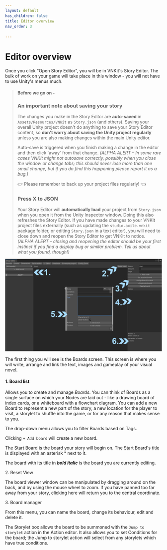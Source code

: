 ```yaml
---
layout: default
has_children: false
title: Editor overview
nav_order: 3

---
```

# Editor overview

Once you click "Open Story Editor", you will be in VNKit's Story Editor. The bulk of work on your game will take place in this window - you will not have to use Unity's menus much.

> #### Before we go on -
>
> ### An important note about saving your story
>
> The changes you make in the Story Editor are **auto-saved** in `Assets/Resources/VNKit` as `Story.json` (and others). Saving your overall Unity project doesn't do anything to save your Story Editor content, so **don't worry about saving the Unity project regularly** unless you are also making changes within the main Unity editor.
>
> Auto-save is triggered when you finish making a change in the editor and then click 'away' from that change. _(ALPHA ALERT – In some rare cases VNKit might not autosave correctly, possibly when you close the window or change tabs; this should never lose more than one small change, but if you do find this happening please report it as a bug.)_
>
> 👉 Please remember to back up your project files regularly! 👈
>
> ### Press X to JSON
>
> Your Story Editor will **automatically load** your project from `Story.json` when you open it from the Unity Inspector window. Doing this also refreshes the Story Editor. If you have made changes to your VNKit project files externally (such as updating the `studio.axile.vnkit` package folder, or editing `Story.json` in a text editor), you will need to close down and reopen the Story Editor to get VNKit to notice. _(ALPHA ALERT_ – _closing and reopening the editor should be your first instinct if you find a display bug or similar problem. Tell us about what you found, though!)_

![](/assets/images/editor-overview.png)

The first thing you will see is the Boards screen. This screen is where you will write, arrange and link the text, images and gameplay of your visual novel.

#### 1. Board list

Allows you to create and manage _Boards_. You can think of Boards as a single surface on which your Nodes are laid out - like a drawing board of index cards, or a whiteboard with a flowchart diagram. You can add a new Board to represent a new part of the story, a new location for the player to visit, a storylet to shuffle into the game, or for any reason that makes sense to you.

The drop-down menu allows you to filter Boards based on Tags. 

Clicking `+ Add board` will create a new board.

The Start Board is the board your story will begin on. The Start Board's title is displayed with an asterisk * next to it. 

The board with its title in **_bold italic_** is the board you are currently editing.

2\. Reset View

The board viewer window can be manipulated by dragging around on the back, and by using the mouse wheel to zoom. If you have panned too far away from your story, clicking here will return you to the central coordinate. 

3\. Board manager

From this menu, you can name the board, change its behaviour, edit and delete it.

The Storylet box allows the board to be summoned with the `Jump to storylet` action in the Action editor. It also allows you to set Conditions for the board; the Jump to storylet action will select from any storylets which have true conditions.